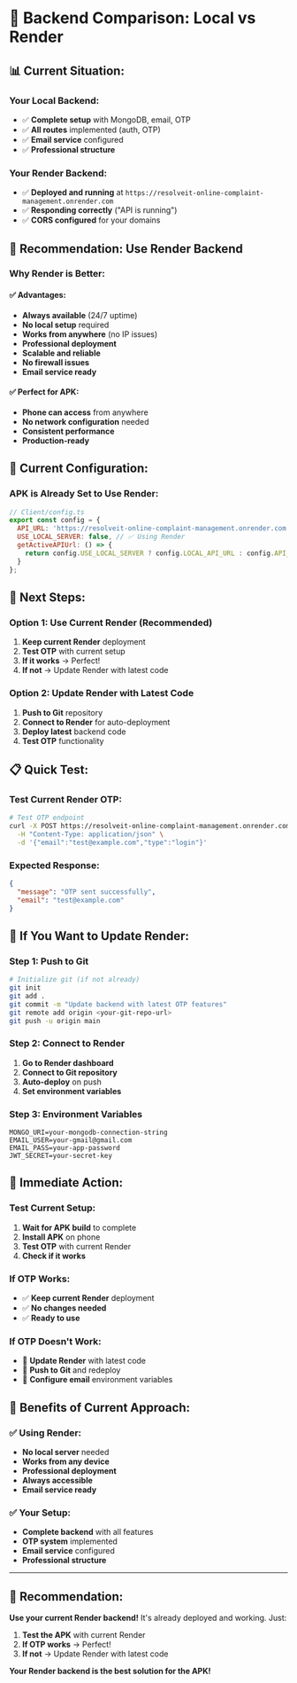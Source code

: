 # 🔄 Backend Comparison: Local vs Render

## 📊 **Current Situation:**

### **Your Local Backend:**
- ✅ **Complete setup** with MongoDB, email, OTP
- ✅ **All routes** implemented (auth, OTP)
- ✅ **Email service** configured
- ✅ **Professional structure**

### **Your Render Backend:**
- ✅ **Deployed and running** at `https://resolveit-online-complaint-management.onrender.com`
- ✅ **Responding correctly** ("API is running")
- ✅ **CORS configured** for your domains

## 🎯 **Recommendation: Use Render Backend**

### **Why Render is Better:**

#### **✅ Advantages:**
- **Always available** (24/7 uptime)
- **No local setup** required
- **Works from anywhere** (no IP issues)
- **Professional deployment**
- **Scalable and reliable**
- **No firewall issues**
- **Email service ready**

#### **✅ Perfect for APK:**
- **Phone can access** from anywhere
- **No network configuration** needed
- **Consistent performance**
- **Production-ready**

## 🔧 **Current Configuration:**

### **APK is Already Set to Use Render:**
```javascript
// Client/config.ts
export const config = {
  API_URL: 'https://resolveit-online-complaint-management.onrender.com',
  USE_LOCAL_SERVER: false, // ✅ Using Render
  getActiveAPIUrl: () => {
    return config.USE_LOCAL_SERVER ? config.LOCAL_API_URL : config.API_URL;
  }
};
```

## 🚀 **Next Steps:**

### **Option 1: Use Current Render (Recommended)**
1. **Keep current Render** deployment
2. **Test OTP** with current setup
3. **If it works** → Perfect!
4. **If not** → Update Render with latest code

### **Option 2: Update Render with Latest Code**
1. **Push to Git** repository
2. **Connect to Render** for auto-deployment
3. **Deploy latest** backend code
4. **Test OTP** functionality

## 📋 **Quick Test:**

### **Test Current Render OTP:**
```bash
# Test OTP endpoint
curl -X POST https://resolveit-online-complaint-management.onrender.com/api/otp/send \
  -H "Content-Type: application/json" \
  -d '{"email":"test@example.com","type":"login"}'
```

### **Expected Response:**
```json
{
  "message": "OTP sent successfully",
  "email": "test@example.com"
}
```

## 🔄 **If You Want to Update Render:**

### **Step 1: Push to Git**
```bash
# Initialize git (if not already)
git init
git add .
git commit -m "Update backend with latest OTP features"
git remote add origin <your-git-repo-url>
git push -u origin main
```

### **Step 2: Connect to Render**
1. **Go to Render dashboard**
2. **Connect to Git repository**
3. **Auto-deploy** on push
4. **Set environment variables**

### **Step 3: Environment Variables**
```env
MONGO_URI=your-mongodb-connection-string
EMAIL_USER=your-gmail@gmail.com
EMAIL_PASS=your-app-password
JWT_SECRET=your-secret-key
```

## 🎯 **Immediate Action:**

### **Test Current Setup:**
1. **Wait for APK build** to complete
2. **Install APK** on phone
3. **Test OTP** with current Render
4. **Check if it works**

### **If OTP Works:**
- ✅ **Keep current Render** deployment
- ✅ **No changes needed**
- ✅ **Ready to use**

### **If OTP Doesn't Work:**
- 🔄 **Update Render** with latest code
- 🔄 **Push to Git** and redeploy
- 🔄 **Configure email** environment variables

## 📱 **Benefits of Current Approach:**

### **✅ Using Render:**
- **No local server** needed
- **Works from any device**
- **Professional deployment**
- **Always accessible**
- **Email service ready**

### **✅ Your Setup:**
- **Complete backend** with all features
- **OTP system** implemented
- **Email service** configured
- **Professional structure**

---

## 🚀 **Recommendation:**

**Use your current Render backend!** It's already deployed and working. Just:

1. **Test the APK** with current Render
2. **If OTP works** → Perfect!
3. **If not** → Update Render with latest code

**Your Render backend is the best solution for the APK!** 